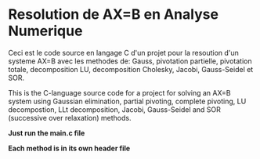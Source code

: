 # Resolution de AX=B en Analyse Numerique

Ceci est le code source en langage C d'un projet pour la resoution d'un systeme AX=B avec les methodes de: Gauss, pivotation partielle, pivotation totale, decomposition LU, decomposition Cholesky, Jacobi, Gauss-Seidel et SOR.

This is the C-language source code for a project for solving an AX=B system using Gaussian elimination, partial pivoting, complete pivoting, LU decompostion, LLt decomposition, Jacobi, Gauss-Seidel and SOR (successive over relaxation) methods.

**Just run the main.c file**

**Each method is in its own header file**

